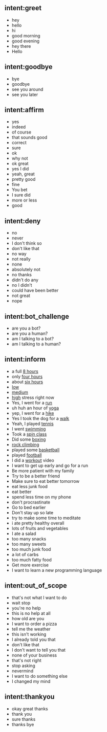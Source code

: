 ## intent:greet
- hey
- hello
- hi
- good morning
- good evening
- hey there
- Hello

## intent:goodbye
- bye
- goodbye
- see you around
- see you later

## intent:affirm
- yes
- indeed
- of course
- that sounds good
- correct
- sure
- ok
- why not
- ok great
- yes I did
- yeah, great
- pretty good
- fine
- You bet
- I sure did
- more or less
- good

## intent:deny
- no
- never
- I don't think so
- don't like that
- no way
- not really
- none
- absolutely not
- no thanks
- didn't do any
- no I didn't
- could have been better
- not great
- nope

## intent:bot_challenge
- are you a bot?
- are you a human?
- am I talking to a bot?
- am I talking to a human?

## intent:inform
- a full [8 hours](sleep)
- only [four hours](sleep)
- about [six hours](sleep)
- [low](stress)
- [medium](stress)
- [high](stress) stress right now
- Yes, I went for a [run](exercise)
- uh huh an hour of [yoga](exercise)
- yep, I went for a [hike](exercise)
- Yes I took the dog for a [walk](exercise)
- Yeah, I played [tennis](exercise)
- I went [swimming](exercise)
- Took a [spin class](exercise)
- Did some [boxing](exercise)
- [rock climbing](exercise)
- played some [basketball](exercise)
- played [football](exercise)
- I did a [workout](exercise) video
- I want to get up early and go for a run
- Be more patient with my family
- Try to be a better friend
- Make sure to eat better tomorrow
- eat less junk food
- eat better
- spend less time on my phone
- don't procrastinate
- Go to bed earlier
- Don't stay up so late
- try to make some time to meditate
- i ate pretty healthy overall
- lots of fruits and vegetables
- I ate a salad
- too many snacks
- too many sweets
- too much junk food
- a lot of carbs
- too much fatty food
- Get more exercise
- I want to learn a new programming language

## intent:out_of_scope
- that's not what I want to do
- wait stop
- you're no help
- this is no help at all
- how old are you
- I want to order a pizza
- tell me the weather
- this isn't working
- I already told you that
- don't like that
- I don't want to tell you that
- none of your business
- that's not right
- stop asking
- nevermind
- I want to do something else
- I changed my mind

## intent:thankyou
- okay great thanks
- thank you
- sure thanks
- thanks bye
